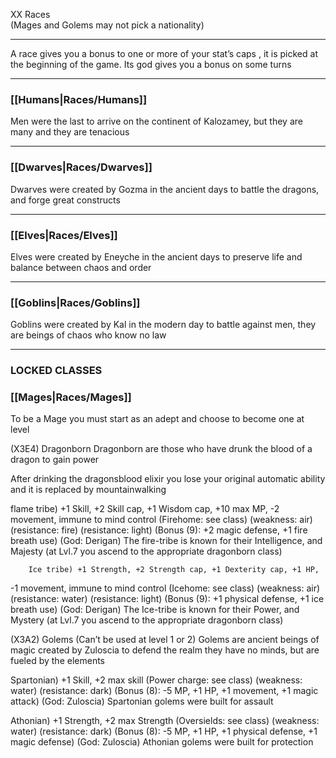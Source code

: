 XX Races   
(Mages and Golems may not pick a nationality)

---

A race gives you a bonus to one or more of your stat’s caps , it is picked at the beginning of the game. Its god gives you a bonus on some turns  

---

### [[Humans|Races/Humans]]  
Men were the last to arrive on the continent of Kalozamey, but they are many and they are tenacious  

---

### [[Dwarves|Races/Dwarves]]  
Dwarves were created by Gozma in the ancient days to battle the dragons, and forge great constructs  

---

### [[Elves|Races/Elves]]
Elves were created by Eneyche in the ancient days to preserve life and balance between chaos and order

---

### [[Goblins|Races/Goblins]]
Goblins were created by Kal in the modern day to battle against men, they are beings of chaos who know no law

---

### LOCKED CLASSES  

### [[Mages|Races/Mages]]  
To be a Mage you must start as an adept and choose to become one at level

(X3E4) Dragonborn
Dragonborn are those who have drunk the blood of a dragon to gain power

After drinking the dragonsblood elixir you lose your original automatic ability and it is replaced by mountainwalking 

flame tribe) +1 Skill, +2 Skill cap, +1 Wisdom cap, +10 max MP, -2 movement, immune to mind control (Firehome: see class) (weakness: air) (resistance: fire) (resistance: light) (Bonus (9): +2 magic defense, +1 fire breath use) (God: Derigan) The fire-tribe is known for their Intelligence, and Majesty (at Lvl.7 you ascend to the appropriate dragonborn class)

		Ice tribe) +1 Strength, +2 Strength cap, +1 Dexterity cap, +1 HP,
-1 movement, immune to mind control (Icehome: see class) (weakness: air) (resistance: water) (resistance: light) (Bonus (9): +1 physical defense, +1 ice breath use) (God: Derigan) The Ice-tribe is known for their Power, and Mystery (at Lvl.7 you ascend to the appropriate dragonborn class)

(X3A2) Golems (Can’t be used at level 1 or 2)
Golems are ancient beings of magic created by Zuloscia to defend the realm they have no minds, but are fueled by the elements

Spartonian) +1 Skill, +2 max skill (Power charge: see class) (weakness: water) (resistance: dark) (Bonus (8): -5 MP, +1 HP, +1 movement, +1 magic attack) (God: Zuloscia) Spartonian golems were built for assault

Athonian) +1 Strength, +2 max Strength (Oversields: see class) (weakness: water) (resistance: dark) (Bonus (8): -5 MP, +1 HP, +1 physical defense, +1 magic defense) (God: Zuloscia) Athonian golems were built for protection
